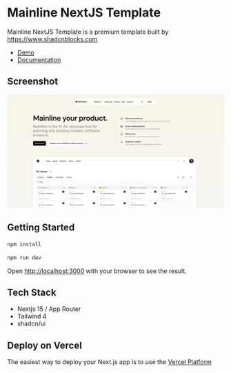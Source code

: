# Mainline NextJS Template

Mainline NextJS Template is a premium template built by https://www.shadcnblocks.com

- [Demo](https://mainline-nextjs-template.vercel.app/)
- [Documentation](https://docs.shadcnblocks.com/templates/getting-started)

## Screenshot

![Mainline NextJS Template screenshot](./public/og-image.jpg)

## Getting Started

```bash
npm install
```

```bash
npm run dev
```

Open [http://localhost:3000](http://localhost:3000) with your browser to see the result.

## Tech Stack

- Nextjs 15 / App Router
- Tailwind 4
- shadcn/ui

## Deploy on Vercel

The easiest way to deploy your Next.js app is to use the [Vercel Platform](https://vercel.com)
